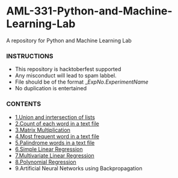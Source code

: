 # AML-331-Python-and-Machine-Learning-Lab
A repository for Python and Machine Learning Lab

### INSTRUCTIONS
- This repository is hacktoberfest supported
- Any misconduct will lead to spam labbel.
- File should be of the format __ExpNo._ExperimentName__
- No duplication is entertained

### CONTENTS
- [1.Union and inrtersection of lists](https://github.com/CSI-SCT-SB/AML-331-Python-and-Machine-Learning-Lab/blob/main/3_Union%26IntersectionNumpy.ipynb)
- [2.Count of each word in a text file](https://github.com/CSI-SCT-SB/AML-331-Python-and-Machine-Learning-Lab/blob/main/_4wordcount.ipynb)
- [3.Matrix Multiplication](https://github.com/CSI-SCT-SB/AML-331-Python-and-Machine-Learning-Lab/blob/main/5b_matrixmultiplicationc%3Dnp_zero.ipynb)
- [4.Most frequent word in a text file](https://github.com/CSI-SCT-SB/AML-331-Python-and-Machine-Learning-Lab/tree/main/_6Exp)
- [5.Palindrome words in a text file](https://github.com/CSI-SCT-SB/AML-331-Python-and-Machine-Learning-Lab/tree/main/PalindromeCount)
- [6.Simple Linear Regression](https://github.com/CSI-SCT-SB/AML-331-Python-and-Machine-Learning-Lab/tree/main/_6.Simple-Linear-Regression)
- [7.Multivariate Linear Regression](https://github.com/CSI-SCT-SB/AML-331-Python-and-Machine-Learning-Lab/tree/main/_7.Multiple-LInear-Regression)
- [8.Polynomial Regression](https://github.com/CSI-SCT-SB/AML-331-Python-and-Machine-Learning-Lab/tree/main/_8.Polynomial-Regression)
- 9.Artificial Neural Networks using Backpropagation
